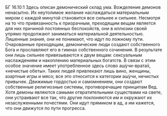 БГ 16.10:1	Здесь описан демонический склад ума. Вожделение демонов ненасытно. Их неутолимое желание наслаждаться материальным миром с каждой минутой становится все сильнее и сильнее. Несмотря на то что привязанность к призрачным, преходящим вещам является для них причиной постоянных беспокойств, они в иллюзии своей упрямо продолжают заниматься материальной деятельностью. Лишенные знания, они не понимают, что идут по ложному пути. Очарованные преходящим, демонические люди создают собственного Бога и прославляют его в гимнах собственного сочинения. В результате они лишь сильнее привязываются к двум вещам: сексуальным наслаждениям и накоплению материальных богатств. В связи с этим особое значение имеет употребленное здесь слово аш́учи-врата̄х̣, «нечистые обеты». Таких людей привлекают лишь вино, женщины, азартные игры и мясо; все это относится к категории аш́учи, нечистых привычек. Движимые гордостью и самомнением, они создают собственные религиозные системы, противоречащие принципам Вед. Хотя демоны являются самыми отвратительными существами на свете, они устраивают все так, что другие поклоняются им и окружают их незаслуженными почестями. Они идут прямиком в ад, а им кажется, что они движутся по пути прогресса.